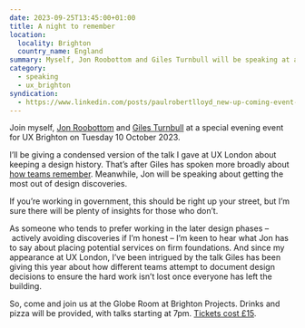 ```yaml
---
date: 2023-09-25T13:45:00+01:00
title: A night to remember
location:
  locality: Brighton
  country_name: England
summary: Myself, Jon Roobottom and Giles Turnbull will be speaking at a special evening event for UX Brighton on Tuesday 10 October 2023.
category:
  - speaking
  - ux_brighton
syndication:
  - https://www.linkedin.com/posts/paulrobertlloyd_new-up-coming-event-join-us-on-tuesday-activity-7112056049318154240-aqWr
---
```


Join myself, [Jon Roobottom][1] and [Giles Turnbull][2] at a special evening event for UX Brighton on Tuesday 10 October 2023.

I’ll be giving a condensed version of the talk I gave at UX London about keeping a design history. That’s after Giles has spoken more broadly about [how teams remember][3]. Meanwhile, Jon will be speaking about getting the most out of design discoveries.

If you’re working in government, this should be right up your street, but I’m sure there will be plenty of insights for those who don’t.

As someone who tends to prefer working in the later design phases – actively avoiding discoveries if I’m honest – I’m keen to hear what Jon has to say about placing potential services on firm foundations. And since my appearance at UX London, I’ve been intrigued by the talk Giles has been giving this year about how different teams attempt to document design decisions to ensure the hard work isn’t lost once everyone has left the building.

So, come and join us at the Globe Room at Brighton Projects. Drinks and pizza will be provided, with talks starting at 7pm. [Tickets cost £15][4].

[1]: https://roodesign.co.uk
[2]: https://gilest.org
[3]: https://howteamsremember.com
[4]: https://uxbri.org/time-team-documenting-decisions-and-marking-milestones/
